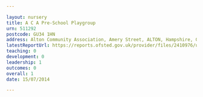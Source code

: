 ```yaml
---

layout: nursery
title: A C A Pre-School Playgroup
urn: 511292
postcode: GU34 1HN
address: Alton Community Association, Amery Street, ALTON, Hampshire, GU34 1HN
latestReportUrl: https://reports.ofsted.gov.uk/provider/files/2410976/urn/511292.pdf
teaching: 0
development: 0
leadership: 1
outcomes: 0
overall: 1
date: 15/07/2014

---
```

